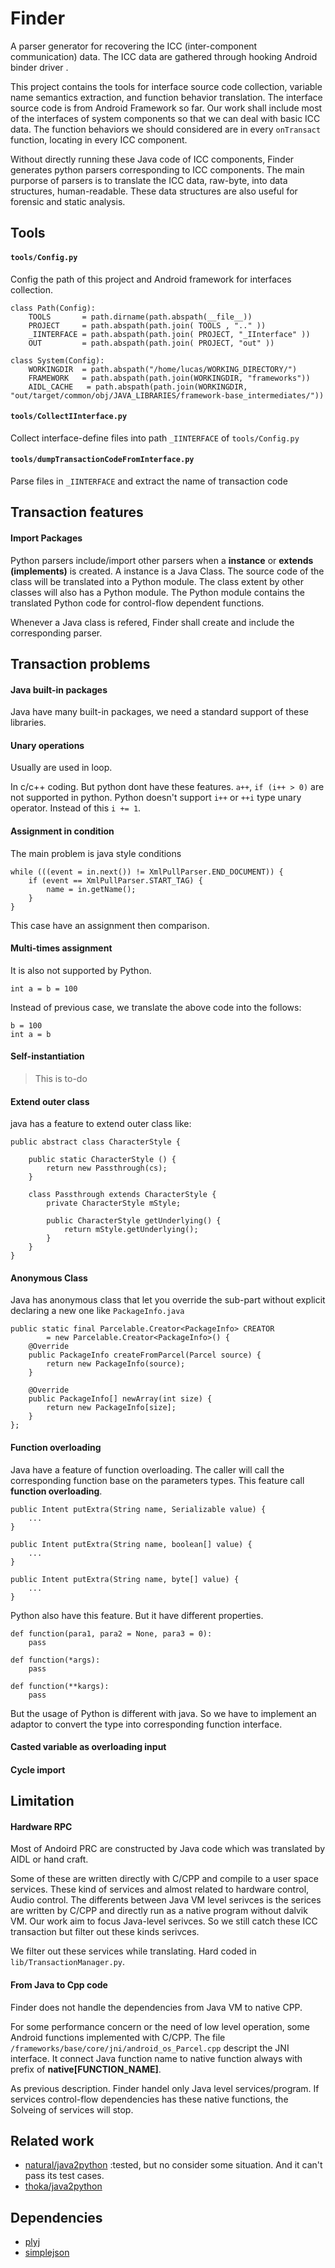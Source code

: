 Finder
====

A parser generator for recovering the ICC (inter-component communication) data. 
The ICC data are gathered through hooking Android binder driver .

This project contains the tools for interface source code collection, 
 variable name semantics extraction, and function behavior translation.
The interface source code is from Android Framework so far. Our work shall 
include most of the interfaces of system components so that we can deal with
basic ICC data. The function behaviors we should considered are in every 
`onTransact` function, locating in every ICC component.

Without directly running these Java code of ICC components, Finder generates 
python parsers corresponding to ICC components. The main purporse of parsers is 
to translate the ICC data, raw-byte, into data structures, human-readable. 
These data structures are also useful for forensic and static analysis.



Tools
----

#### `tools/Config.py`
Config the path of this project and Android framework for interfaces collection.

    class Path(Config):
        TOOLS       = path.dirname(path.abspath(__file__))
        PROJECT     = path.abspath(path.join( TOOLS , ".." ))
        _IINTERFACE = path.abspath(path.join( PROJECT, "_IInterface" ))
        OUT         = path.abspath(path.join( PROJECT, "out" ))

    class System(Config):
        WORKINGDIR  = path.abspath("/home/lucas/WORKING_DIRECTORY/")
        FRAMEWORK   = path.abspath(path.join(WORKINGDIR, "frameworks"))
        AIDL_CACHE   = path.abspath(path.join(WORKINGDIR, "out/target/common/obj/JAVA_LIBRARIES/framework-base_intermediates/"))
        

#### `tools/CollectIInterface.py`
Collect interface-define files into path `_IINTERFACE` of `tools/Config.py`

#### `tools/dumpTransactionCodeFromInterface.py`
Parse files in `_IINTERFACE` and extract the name of transaction code

Transaction features
----

#### Import Packages

Python parsers include/import other parsers when a **instance** or **extends 
(implements)** is created. A instance is a Java Class. The source code of the 
class will be translated into a Python module. The class extent by other classes
will also has a Python module. The Python module contains the translated Python 
code for control-flow dependent functions.

Whenever a Java class is refered, Finder shall create and include the 
corresponding parser.


Transaction problems
----

#### Java built-in packages

Java have many built-in packages, we need a standard support of these libraries.

#### Unary operations
Usually are used in loop.

In c/c++ coding. But python dont have these features.
`a++`, `if (i++ > 0)` are not supported in python.
Python doesn't support `i++` or `++i` type unary operator.
Instead of this `i += 1`.

#### Assignment in condition

The main problem is java style conditions

    while (((event = in.next()) != XmlPullParser.END_DOCUMENT)) {
        if (event == XmlPullParser.START_TAG) {
            name = in.getName();
        }
    }

This case have an assignment then comparison. 


#### Multi-times assignment 
It is also not supported by Python.

    int a = b = 100

Instead of previous case, we translate the above code into the follows:

    b = 100
    int a = b


#### Self-instantiation

>This is to-do

#### Extend outer class

java has a feature to extend outer class like:

    public abstract class CharacterStyle {

        public static CharacterStyle () {
            return new Passthrough(cs);
        }

        class Passthrough extends CharacterStyle {
            private CharacterStyle mStyle;

            public CharacterStyle getUnderlying() {
                return mStyle.getUnderlying();
            }
        }
    }

#### Anonymous Class

Java has anonymous class that let you override the sub-part without explicit declaring a new one
like `PackageInfo.java`

    public static final Parcelable.Creator<PackageInfo> CREATOR
            = new Parcelable.Creator<PackageInfo>() {
        @Override
        public PackageInfo createFromParcel(Parcel source) {
            return new PackageInfo(source);
        }

        @Override
        public PackageInfo[] newArray(int size) {
            return new PackageInfo[size];
        }
    };

#### Function overloading

Java have a feature of function overloading. 
The caller will call the corresponding function base on the parameters types. 
This feature call **function overloading**.

    public Intent putExtra(String name, Serializable value) {
        ...
    }

    public Intent putExtra(String name, boolean[] value) {
        ...
    }

    public Intent putExtra(String name, byte[] value) {
        ...
    }

Python also have this feature. But it have different properties.

    def function(para1, para2 = None, para3 = 0):
        pass

    def function(*args):
        pass

    def function(**kargs):
        pass

But the usage of Python is different with java.
So we have to implement an adaptor to convert the type into corresponding function interface.

#### Casted variable as overloading input

#### Cycle import


Limitation
----

#### Hardware RPC

Most of Andoird PRC are constructed by Java code which was translated by AIDL or hand craft.

Some of these are written directly with C/CPP and compile to a user space services.
These kind of services and almost related to hardware control, Audio control. The differents
between Java VM level serivces is the serices are written by C/CPP and directly run as a native 
program without dalvik VM. Our work aim to focus Java-level serivces. So we still catch these 
ICC transaction but filter out these kinds serivces. 

We filter out these services while translating. Hard coded in `lib/TransactionManager.py`.

#### From Java to Cpp code

Finder does not handle the dependencies from Java VM to native CPP.

For some performance concern or the need of low level operation, some Android functions
implemented with C/CPP. The file `/frameworks/base/core/jni/android_os_Parcel.cpp` 
descript the JNI interface. It connect Java function name to native function always 
with prefix of **native[FUNCTION_NAME]**.

As previous description. Finder handel only Java level services/program. If services 
control-flow dependencies has these native functions, the Solveing of services will 
stop.

Related work
----

+ [natural/java2python](https://github.com/natural/java2python) :tested, but no consider some situation. And
it can't pass its test cases.
+ [thoka/java2python](https://github.com/thoka/java2python)

Dependencies
----

+ [plyj](https://github.com/musiKk/plyj)
+ [simplejson](https://pypi.python.org/pypi/simplejson/)
